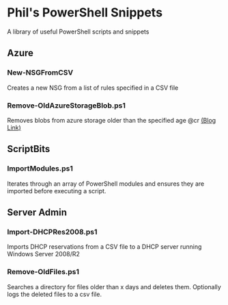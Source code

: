 # Phil's PowerShell Snippets

A library of useful PowerShell scripts and snippets

## Azure

### New-NSGFromCSV

Creates a new NSG from a list of rules specified in a CSV file

### Remove-OldAzureStorageBlob.ps1

Removes blobs from azure storage older than the specified age @cr
[(Blog Link)](https://strangeadventures.in/deletingoldfilesfromazureblobstorage/)

## ScriptBits

### ImportModules.ps1

Iterates through an array of PowerShell modules and ensures they are imported before executing a script.

## Server Admin

### Import-DHCPRes2008.ps1

Imports DHCP reservations from a CSV file to a DHCP server running Windows Server 2008/R2

### Remove-OldFiles.ps1

Searches a directory for files older than x days and deletes them. Optionally logs the deleted files to a csv file.